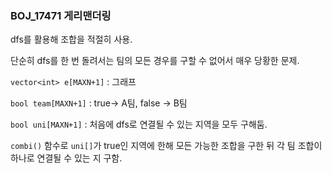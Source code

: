 ### BOJ_17471 게리맨더링

dfs를 활용해 조합을 적절히 사용.

단순히 dfs를 한 번 돌려서는 팀의 모든 경우를 구할 수 없어서 매우 당황한 문제.

`vector<int> e[MAXN+1]` : 그래프

`bool team[MAXN+1]` : true-> A팀, false -> B팀

`bool uni[MAXN+1]` : 처음에 dfs로 연결될 수 있는 지역을 모두 구해둠.

`combi()` 함수로 `uni[]`가 true인 지역에 한해 모든 가능한 조합을 구한 뒤 각 팀 조합이 하나로 연결될 수 있는 지 구함.
